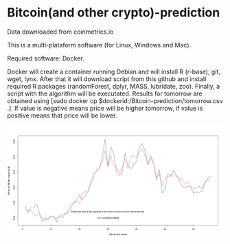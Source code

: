 # Bitcoin(and other crypto)-prediction
Data downloaded from coinmetrics.io

This is a multi-plataform software (for Linux, Windows and Mac).

Required software: Docker. 

Docker will create a container running Debian and will install R (r-base), git, wget, lynx. After that it will download script from this github and install required R packages (randomForest, dplyr, MASS, lubridate, zoo). Finally, a script with the algorithm will be executated. Results for tomorrow are obtained using [sudo docker cp $dockerid:/Bitcoin-prediction/tomorrow.csv .]. If value is negative means price will be higher tomorrow, if value is positive means that price will be lower. 


![alt text](https://github.com/progamandoconro/Bitcoin-prediction/blob/master/bitcoin_5_ago_2019?raw=true)
